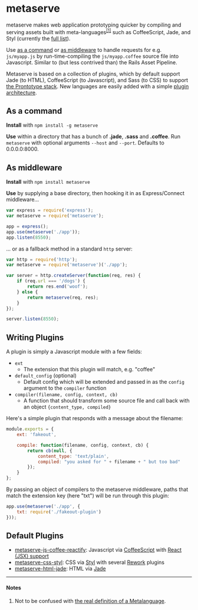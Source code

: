 metaserve
=========

metaserve makes web application prototyping quicker by compiling and serving assets built with meta-languages<sup>[\[1\]](#notes)</sup> such as CoffeeScript, Jade, and Styl (currently the [full list](#supported-languages)).

Use [as a command](#as-a-command) or [as middleware](#as-middleware) to handle requests for e.g. `js/myapp.js` by run-time-compiling the `js/myapp.coffee` source file into Javascript. Similar to (but less contrived than) the Rails Asset Pipeline.

Metaserve is based on a collection of plugins, which by default support Jade (to HTML), CoffeeScript (to Javascript), and Sass (to CSS) to support [the Prontotype stack](https://github.com/prontotype-us/stack). New languages are easily added with a simple [plugin architecture](#writing-plugins).

## As a command

**Install** with `npm install -g metaserve`

**Use** within a directory that has a bunch of **.jade**, **.sass** and **.coffee**.
Run `metaserve` with optional arguments `--host` and `--port`. Defaults to 0.0.0.0:8000.

## As middleware

**Install** with `npm install metaserve`

**Use** by supplying a base directory, then hooking it in as Express/Connect middleware...

``` javascript
var express = require('express');
var metaserve = require('metaserve');

app = express();
app.use(metaserve('./app'));
app.listen(8550);
```

... or as a fallback method in a standard `http` server:

``` javascript
var http = require('http');
var metaserve = require('metaserve')('./app');

var server = http.createServer(function(req, res) {
    if (req.url === '/dogs') {
        return res.end('woof');
    } else {
        return metaserve(req, res);
    }
});

server.listen(8550);
```

## Writing Plugins

A plugin is simply a Javascript module with a few fields:

* `ext`
    * The extension that this plugin will match, e.g. "coffee"
* `default_config` (optional)
    * Default config which will be extended and passed in as the `config` argument to the `compiler` function
* `compiler(filename, config, context, cb)`
    * A function that should transform some source file and call back with an object `{content_type, compiled}` 

Here's a simple plugin that responds with a message about the filename:

```javascript
module.exports = {
    ext: 'fakeout',

    compile: function(filename, config, context, cb) {
        return cb(null, {
            content_type: 'text/plain',
            compiled: "you asked for " + filename + " but too bad"
        });
    }
};
```

By passing an object of compilers to the metaserve middleware, paths that match the extension key (here "txt") will be run through this plugin:

```javascript
app.use(metaserve('./app', {
    txt: require('./fakeout-plugin')
}));
```

## Default Plugins
* [metaserve-js-coffee-reactify](https://github.com/prontotype-us/metaserve-js-coffee-reactify): Javascript via [CoffeeScript](http://coffeescript.org/) with [React (JSX) support](https://github.com/jsdf/coffee-reactify)
* [metaserve-css-styl](https://github.com/prontotype-us/metaserve-css-styl): CSS via [Styl](https://github.com/visionmedia/styl) with several [Rework](https://github.com/reworkcss/rework) plugins
* [metaserve-html-jade](https://github.com/prontotype-us/metaserve-html-jade): HTML via [Jade](https://github.com/visionmedia/jade)

---

#### Notes

1. Not to be confused with [the real definition of a Metalanguage](http://en.wikipedia.org/wiki/Metalanguage).
